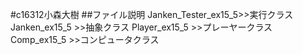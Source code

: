 #c16312小森大樹
##ファイル説明
Janken_Tester_ex15_5>>実行クラス
Janken_ex15_5       >>抽象クラス
Player_ex15_5       >>プレーヤークラス
Comp_ex15_5         >>コンピュータクラス
